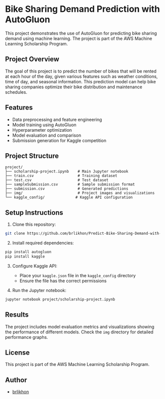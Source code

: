 # Bike Sharing Demand Prediction with AutoGluon

This project demonstrates the use of AutoGluon for predicting bike sharing demand using machine learning. The project is part of the AWS Machine Learning Scholarship Program.

## Project Overview

The goal of this project is to predict the number of bikes that will be rented at each hour of the day, given various features such as weather conditions, time of day, and seasonal information. This prediction model can help bike sharing companies optimize their bike distribution and maintenance schedules.

## Features

- Data preprocessing and feature engineering
- Model training using AutoGluon
- Hyperparameter optimization
- Model evaluation and comparison
- Submission generation for Kaggle competition

## Project Structure

```
project/
├── scholarship-project.ipynb    # Main Jupyter notebook
├── train.csv                    # Training dataset
├── test.csv                     # Test dataset
├── sampleSubmission.csv         # Sample submission format
├── submission.csv               # Generated predictions
├── img/                         # Project images and visualizations
└── kaggle_config/              # Kaggle API configuration
```

## Setup Instructions

1. Clone this repository:
```bash
git clone https://github.com/brlikhon/Predict-Bike-Sharing-Demand-with-AutoGluon.git
```

2. Install required dependencies:
```bash
pip install autogluon
pip install kaggle
```

3. Configure Kaggle API:
   - Place your `kaggle.json` file in the `kaggle_config` directory
   - Ensure the file has the correct permissions

4. Run the Jupyter notebook:
```bash
jupyter notebook project/scholarship-project.ipynb
```

## Results

The project includes model evaluation metrics and visualizations showing the performance of different models. Check the `img` directory for detailed performance graphs.

## License

This project is part of the AWS Machine Learning Scholarship Program.

## Author

- [brlikhon](https://github.com/brlikhon)
